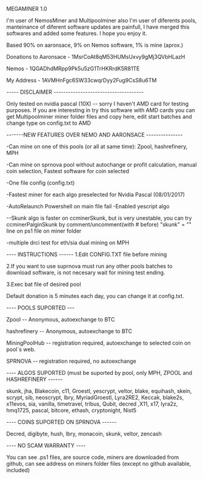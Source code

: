 MEGAMINER 1.0

I'm user of NemosMiner and Multipoolminer also I'm user of diferents pools, manteinance of diferent software updates are painfull,  I have merged this softwares and added some features. I hope you enjoy it.

Based 90% on aaronsace, 9% on Nemos software, 1% is mine (aprox.)

Donations to
Aaronsace - 1MsrCoAt8qM53HUMsUxvy9gMj3QVbHLazH

Nemos - 1QGADhdMRpp9Pk5u5zG1TrHKRrdK5R81TE

My Address - 1AVMHnFgc6SW33cwqrDyy2Fug9CsS8u6TM



----- DISCLAIMER -------------------------------------

Only tested on nvidia pascal (10X) -- sorry I haven't AMD card for testing purposes.
If you are interesting in try this software with AMD cards you can get Multipoolminer miner folder files and copy here, edit start batches and change type on config.txt to AMD



-------NEW FEATURES OVER NEMO AND AARONSACE ---------------

-Can mine on one of this pools (or all at same time): Zpool, hashrefinery, MPH

-Can mine on sprnova pool without autochange or profit calculation, manual coin selection, Fastest software for coin selected

-One file config (config.txt)

-Fastest miner for each algo preselected for Nvidia Pascal (08/01/2017)

-AutoRelaunch Powershell on main file fail
-Enabled yescript algo

--Skunk algo is faster on ccminerSkunk, but is very unestable, you can try ccminerPalginSkunk by comment/uncomment(with # before)  "skunk" = "" line on ps1 file on miner folder

-multiple drci test for eth/sia dual mining on MPH




---- INSTRUCTIONS ------
1.Edit CONFIG.TXT file before mining

2.If you want to use suprnova must run any other pools batches to download software, is not necesary wait for mining test ending.

3.Exec bat file of desired pool

Default donation is 5 minutes each day, you can change it at config.txt.


---- POOLS SUPORTED ---

Zpool -- Anonymous, autoexchange to BTC

hashrefinery -- Anonymous, autoexchange to BTC

MiningPoolHub -- registration required, autoexchange to selected coin on pool´s web.

SPRNOVA -- registration required, no autoexchange

---- ALGOS SUPORTED (must be suported by pool, only MPH, ZPOOL and HASHREFINERY ------

skunk, jha, Blakecoin, c11, Groestl, yescrypt, veltor, blake, equihash, skein, scrypt, sib, neoscrypt, lbry, MyriadGroestl, Lyra2RE2, Keccak, blake2s, x11evos, sia, vanilla, timetravel, tribus, Qubit, decred ,X11, x17, lyra2z, hmq1725, pascal, bitcore, ethash, cryptonight, Nist5


---- COINS SUPORTED ON SPRNOVA ------

Decred, digibyte, hush, lbry, monacoin, skunk, veltor, zencash


---- NO SCAM WARRANTY ----

You can see .ps1 files, are source code, miners are downloaded from github, can see address on miners folder files (except no github available, included)








